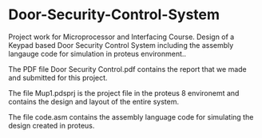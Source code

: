 # Door-Security-Control-System
Project work for Microprocessor and Interfacing Course. Design of a Keypad based Door Security Control System including the assembly langauge code for simulation in proteus environment..

The PDF file Door Security Control.pdf contains the report that we made and submitted for this project.

The file Mup1.pdsprj is the project file in the proteus 8 environemt and contains the design and layout of the entire system.

The file code.asm contains the assembly language code for simulating the design created in proteus. 
